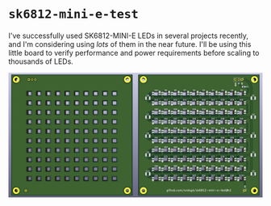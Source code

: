 # `sk6812-mini-e-test`

I've successfully used SK6812-MINI-E LEDs in several projects recently, and I'm considering using _lots_ of them in the near future. I'll be using this little board to verify performance and power requirements before scaling to thousands of LEDs.

![sndsgd/sk6812-mini-e-test#v1](pcb.png)
